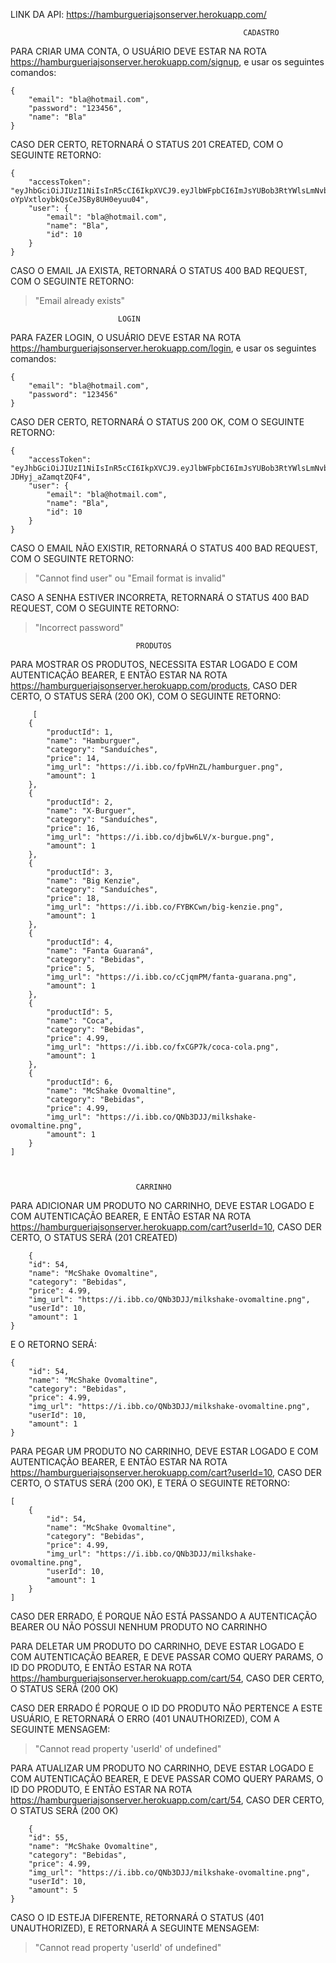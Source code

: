 LINK DA API: https://hamburgueriajsonserver.herokuapp.com/		
                
                                                        CADASTRO


PARA CRIAR UMA CONTA, O USUÁRIO DEVE ESTAR NA ROTA https://hamburgueriajsonserver.herokuapp.com/signup, e usar os seguintes comandos:
> 
	{
		"email": "bla@hotmail.com",
		"password": "123456",
		"name": "Bla"
	}

CASO DER CERTO, RETORNARÁ O STATUS 201 CREATED, COM O SEGUINTE RETORNO: 
>
	{
		"accessToken": "eyJhbGciOiJIUzI1NiIsInR5cCI6IkpXVCJ9.eyJlbWFpbCI6ImJsYUBob3RtYWlsLmNvbSIsImlhdCI6MTY0Mjk4ODMwMSwiZXhwIjoxNjQyOTkxOTAxLCJzdWIiOiIxMCJ9.NF3L1Z6AyqgoE-oYpVxtloybkQsCeJSBy8UH0eyuu04",
		"user": {
			"email": "bla@hotmail.com",
			"name": "Bla",
			"id": 10
		}
	}


CASO O EMAIL JA EXISTA, RETORNARÁ O STATUS 400 BAD REQUEST, COM O SEGUINTE RETORNO: 
> "Email already exists"


							LOGIN


PARA FAZER LOGIN, O USUÁRIO DEVE ESTAR NA ROTA https://hamburgueriajsonserver.herokuapp.com/login, e usar os seguintes comandos:
>
	{
		"email": "bla@hotmail.com",
		"password": "123456"
	}

CASO DER CERTO, RETORNARÁ O STATUS 200 OK, COM O SEGUINTE RETORNO:
>
	{
		"accessToken": "eyJhbGciOiJIUzI1NiIsInR5cCI6IkpXVCJ9.eyJlbWFpbCI6ImJsYUBob3RtYWlsLmNvbSIsImlhdCI6MTY0Mjk4ODM0MiwiZXhwIjoxNjQyOTkxOTQyLCJzdWIiOiIxMCJ9.7z0orZhp_deStr9wJ7GFAq3pOs-JDHyj_aZamqtZQF4",
		"user": {
			"email": "bla@hotmail.com",
			"name": "Bla",
			"id": 10
		}
	}
	
CASO O EMAIL NÃO EXISTIR, RETORNARÁ O STATUS 400 BAD REQUEST, COM O SEGUINTE RETORNO: 
> "Cannot find user" ou "Email format is invalid"
> 
CASO A SENHA ESTIVER INCORRETA, RETORNARÁ O STATUS 400 BAD REQUEST, COM O SEGUINTE RETORNO: 
> "Incorrect password"


	   		 			        PRODUTOS
												  
  
PARA MOSTRAR OS PRODUTOS, NECESSITA ESTAR LOGADO E COM AUTENTICAÇÃO BEARER, E ENTÃO ESTAR NA ROTA https://hamburgueriajsonserver.herokuapp.com/products, CASO DER CERTO, O STATUS SERÁ (200 OK), COM O SEGUINTE RETORNO:
>
         [
		{
			"productId": 1,
			"name": "Hamburguer",
			"category": "Sanduíches",
			"price": 14,
			"img_url": "https://i.ibb.co/fpVHnZL/hamburguer.png",
			"amount": 1
		},
		{
			"productId": 2,
			"name": "X-Burguer",
			"category": "Sanduíches",
			"price": 16,
			"img_url": "https://i.ibb.co/djbw6LV/x-burgue.png",
			"amount": 1
		},
		{
			"productId": 3,
			"name": "Big Kenzie",
			"category": "Sanduíches",
			"price": 18,
			"img_url": "https://i.ibb.co/FYBKCwn/big-kenzie.png",
			"amount": 1
		},
		{
			"productId": 4,
			"name": "Fanta Guaraná",
			"category": "Bebidas",
			"price": 5,
			"img_url": "https://i.ibb.co/cCjqmPM/fanta-guarana.png",
			"amount": 1
		},
		{
			"productId": 5,
			"name": "Coca",
			"category": "Bebidas",
			"price": 4.99,
			"img_url": "https://i.ibb.co/fxCGP7k/coca-cola.png",
			"amount": 1
		},
		{
			"productId": 6,
			"name": "McShake Ovomaltine",
			"category": "Bebidas",
			"price": 4.99,
			"img_url": "https://i.ibb.co/QNb3DJJ/milkshake-ovomaltine.png",
			"amount": 1
		}
	]



						        CARRINHO

PARA ADICIONAR UM PRODUTO NO CARRINHO, DEVE ESTAR LOGADO E COM AUTENTICAÇÃO BEARER, E ENTÃO ESTAR NA ROTA https://hamburgueriajsonserver.herokuapp.com/cart?userId=10, CASO DER CERTO, O STATUS SERÁ (201 CREATED) 
>
        {
		"id": 54,
		"name": "McShake Ovomaltine",
		"category": "Bebidas",
		"price": 4.99,
		"img_url": "https://i.ibb.co/QNb3DJJ/milkshake-ovomaltine.png",
		"userId": 10,
		"amount": 1
	}

E O RETORNO SERÁ: 
>
	{
		"id": 54,
		"name": "McShake Ovomaltine",
		"category": "Bebidas",
		"price": 4.99,
		"img_url": "https://i.ibb.co/QNb3DJJ/milkshake-ovomaltine.png",
		"userId": 10,
		"amount": 1
	}

PARA PEGAR UM PRODUTO NO CARRINHO, DEVE ESTAR LOGADO E COM AUTENTICAÇÃO BEARER, E ENTÃO ESTAR NA ROTA https://hamburgueriajsonserver.herokuapp.com/cart?userId=10, CASO DER CERTO, O STATUS SERÁ (200 OK), E TERÁ O SEGUINTE RETORNO:
>
	[
		{
			"id": 54,
			"name": "McShake Ovomaltine",
			"category": "Bebidas",
			"price": 4.99,
			"img_url": "https://i.ibb.co/QNb3DJJ/milkshake-ovomaltine.png",
			"userId": 10,
			"amount": 1
		}
	]

CASO DER ERRADO, É PORQUE NÃO ESTÁ PASSANDO A AUTENTICAÇÃO BEARER OU NÃO POSSUI NENHUM PRODUTO NO CARRINHO

PARA DELETAR UM PRODUTO DO CARRINHO, DEVE ESTAR LOGADO E COM AUTENTICAÇÃO BEARER, E DEVE PASSAR COMO QUERY PARAMS, O ID DO PRODUTO, E ENTÃO ESTAR NA ROTA https://hamburgueriajsonserver.herokuapp.com/cart/54, CASO DER CERTO, O STATUS SERÁ (200 OK)

CASO DER ERRADO É PORQUE O ID DO PRODUTO NÃO PERTENCE A ESTE USUÁRIO, E RETORNARÁ O ERRO (401 UNAUTHORIZED), COM A SEGUINTE MENSAGEM: 
> "Cannot read property 'userId' of undefined"


PARA ATUALIZAR UM PRODUTO NO CARRINHO, DEVE ESTAR LOGADO E COM AUTENTICAÇÃO BEARER, E DEVE PASSAR COMO QUERY PARAMS, O ID DO PRODUTO, E ENTÃO ESTAR NA ROTA https://hamburgueriajsonserver.herokuapp.com/cart/54, CASO DER CERTO, O STATUS SERÁ (200 OK)
>
        {
		"id": 55,
		"name": "McShake Ovomaltine",
		"category": "Bebidas",
		"price": 4.99,
		"img_url": "https://i.ibb.co/QNb3DJJ/milkshake-ovomaltine.png",
		"userId": 10,
		"amount": 5
	}

CASO O ID ESTEJA DIFERENTE, RETORNARÁ O STATUS (401 UNAUTHORIZED), E RETORNARÁ A SEGUINTE MENSAGEM: 
> "Cannot read property 'userId' of undefined"
